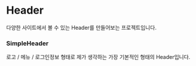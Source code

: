 # Header

다양한 사이트에서 볼 수 있는 Header를 만들어보는 프로젝트입니다.

### SimpleHeader

로고 / 메뉴 / 로그인정보 형태로 제가 생각하는 가장 기본적인 형태의 Header입니다.
